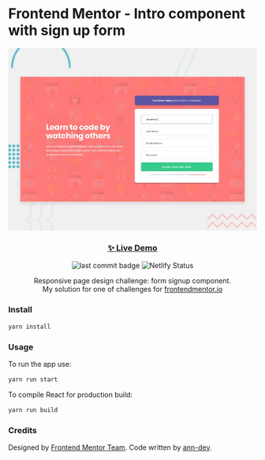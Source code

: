 # Frontend Mentor - Intro component with sign up form

![Preview](./preview.jpg)

<h3 align="center"><a href="https://fem-intro-signup.netlify.app/" target="_blank">✨ Live Demo</a></h3>

<p align="center">
  <img alt="last commit badge" src="https://img.shields.io/github/last-commit/ann-dev/fem-intro-signup?style=flat-square">
  <img alt="Netlify Status" src="https://api.netlify.com/api/v1/badges/2ce07534-abee-4094-894f-1212545b3c47/deploy-status" />
</p>

<p align="center">Responsive page design challenge: form signup component. <br />
My solution for one of challenges for
  <a href="https://www.frontendmentor.io/profile/ann-dev">frontendmentor.io</a>
</p>

### Install

```sh
yarn install
```

### Usage

To run the app use:

```sh
yarn run start
```

To compile React for production build:

```sh
yarn run build
```

### Credits

Designed by [Frontend Mentor Team](https://www.frontendmentor.io/). Code written by [ann-dev](https://github.com/ann-dev).
